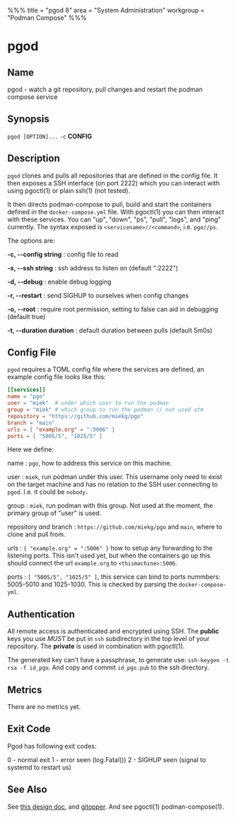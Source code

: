 %%%
title = "pgod 8"
area = "System Administration"
workgroup = "Podman Compose"
%%%

pgod
=====

## Name

pgod - watch a git repository, pull changes and restart the podman compose service

## Synopsis

`pgod [OPTION]...` `-c` **CONFIG**

## Description

`pgod` clones and pulls all repositories that are defined in the config file. It then exposes a SSH
interface (on port 2222) which you can interact with using pgoctl(1) or plain ssh(1) (not tested).

It then directs podman-compose to pull, build and start the containers defined in the
`docker-compose.yml` file. With pgoctl(1) you can then interact with these services. You can "up",
"down", "ps", "pull", "logs", and "ping" currently. The syntax exposed is
`<servicename>//<command>`, i.e. `pgo//ps`.

The options are:

**-c, --config string**
:  config file to read

**-s, --ssh string**
:  ssh address to listen on (default ":2222")

**-d, --debug**
:  enable debug logging

**-r, --restart**
:   send SIGHUP to ourselves when config changes

**-o, --root**
:  require root permission, setting to false can aid in debugging (default true)

**-t, --duration duration**
:  default duration between pulls (default 5m0s)

## Config File

`pgod` requires a TOML config file where the services are defined, an example config file looks like
this:

~~~ toml
[[services]]
name = "pgo"
user = "miek"  # under which user to run the podman
group = "miek" # which group to run the podman // not used atm
repository = "https://github.com/miekg/pgo"
branch = "main"
urls = { "example.org" = ":5006" }
ports = [ "5005/5", "1025/5" ]
~~~

Here we define:

name
: `pgo`, how to address this service on this machine.

user
: `miek`, run podman under this user. This username only need to exist on the target machine and has
no relation to the SSH user connecting to `pgod`. I.e. it could be `nobody`.

group
: `miek`, run podman with this group. Not used at the moment, the primary group of "user" is used.

repository *and* branch
: `https://github.com/miekg/pgo` and `main`, where to clone and pull from.

urls
: `{ "example.org" = ":5006" }` how to setup any forwarding to the listening ports. This isn't used yet,
but when the containers go up this should connect the url `example.org` to `<thismachine>:5006`.

ports
: `[ "5005/5", "1025/5" ]`, this service can bind to ports nummbers: 5005-5010 and 1025-1030. This
is checked by parsing the `docker-compose-yml`.

## Authentication

All remote access is authenticated and encrypted using SSH. The **public** keys you use *MUST* be
put in `ssh` subdirectory in the top level of your repository. The **private** is used in
combination with pgoctl(1).

The generated key can't have a passphrase, to generate use: `ssh-keygen -t rsa -f id_pgo`. And copy
and commit `id_pgo.pub` to the ssh directory.

## Metrics

There are no metrics yet.

## Exit Code

Pgod has following exit codes:

0 - normal exit
1 - error seen (log.Fatal())
2 - SIGHUP seen (signal to systemd to restart us)

## See Also

See [this design doc](https://miek.nl/2022/november/15/provisioning-services/), and
[gitopper](https://github.com/miekg/gitopper). And see pgoctl(1) podman-compose(1).
